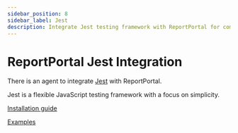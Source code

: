 ```yaml
---
sidebar_position: 8
sidebar_label: Jest
description: Integrate Jest testing framework with ReportPortal for comprehensive test automation reporting tools and JavaScript testing analysis.
---
```


# ReportPortal Jest Integration

There is an agent to integrate [Jest](https://jestjs.io/) with ReportPortal.

Jest is a flexible JavaScript testing framework with a focus on simplicity.

[Installation guide](https://github.com/reportportal/agent-js-jest#readme)

[Examples](https://github.com/reportportal/examples-js/tree/master/example-jest)
